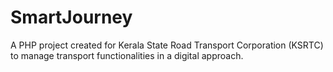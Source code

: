# SmartJourney
A PHP project created for Kerala State Road  Transport Corporation (KSRTC) to manage  transport functionalities in a digital approach.
